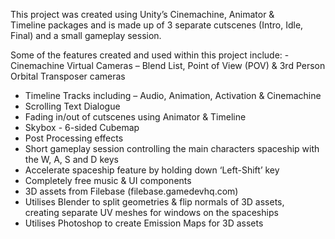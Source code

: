 This project was created using Unity’s Cinemachine, Animator & Timeline packages and is made up of 3 separate cutscenes (Intro, Idle, Final) and a small gameplay session.

Some of the features created and used within this project include:
​- Cinemachine Virtual Cameras – Blend List, Point of View (POV) & 3rd Person Orbital Transposer cameras
- Timeline Tracks including – Audio, Animation, Activation & Cinemachine
- Scrolling Text Dialogue
- Fading in/out of cutscenes using Animator & Timeline
- Skybox - 6-sided Cubemap
- Post Processing effects
- Short gameplay session controlling the main characters spaceship with the W, A, S and D keys
- Accelerate spaceship feature by holding down ‘Left-Shift’ key
- Completely free music & UI components
- 3D assets from Filebase (filebase.gamedevhq.com)
- Utilises Blender to split geometries & flip normals of 3D assets, creating separate UV meshes for windows on the spaceships
- Utilises Photoshop to create Emission Maps for 3D assets


